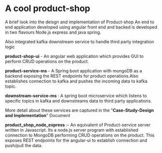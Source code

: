 # A cool product-shop
A brief look into the deisgn and implementation of Product-shop
An end to end application developed using angular front end and backed is developed in two flavours Node.js express and java spring.

Also integrated kafka downstream service to handle third party integration logic


**product-shop-ui** - An angular web application which provides GUI to perform CRUD operations on the product. 

**product-service-ms** - A Spring boot application with mongoDB as a backend exposing the REST endpoints for product operations.Also establishes connection to kafka and pushes the incoming data to kafka topic.

**downstream-service-ms** : A spring boot microservice which listens to specific topics in kafka and downstreams data to third party applications.

More detail about these services are captured in the "**Case-Study-Design and Implementation**" Document 


**product_shop_node_express** :- An equivalent of Product-service server written in Javascript. Its a node.js server program with established connection to MongoDB performing CRUD operations on the product. This exposes REST endpoints for the angular-ui to establish connection and push/pull the data. 
